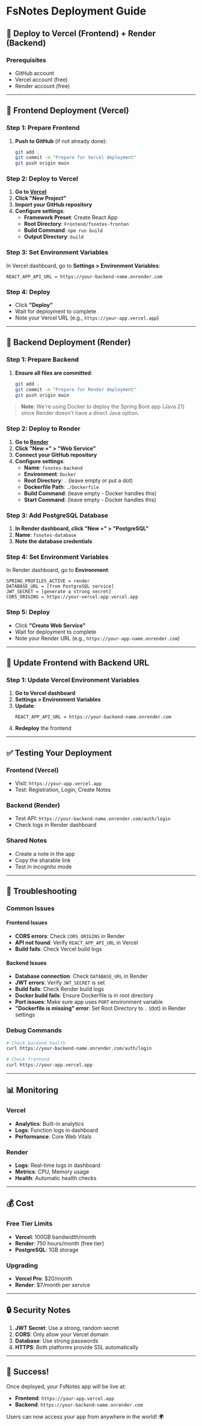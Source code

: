 # FsNotes Deployment Guide

## 🚀 Deploy to Vercel (Frontend) + Render (Backend)

### Prerequisites
- GitHub account
- Vercel account (free)
- Render account (free)

---

## 📱 Frontend Deployment (Vercel)

### Step 1: Prepare Frontend
1. **Push to GitHub** (if not already done):
   ```bash
   git add .
   git commit -m "Prepare for Vercel deployment"
   git push origin main
   ```

### Step 2: Deploy to Vercel
1. **Go to [Vercel](https://vercel.com)**
2. **Click "New Project"**
3. **Import your GitHub repository**
4. **Configure settings**:
   - **Framework Preset**: Create React App
   - **Root Directory**: `Frontend/fsnotes-fronten`
   - **Build Command**: `npm run build`
   - **Output Directory**: `build`

### Step 3: Set Environment Variables
In Vercel dashboard, go to **Settings > Environment Variables**:
```
REACT_APP_API_URL = https://your-backend-name.onrender.com
```

### Step 4: Deploy
- Click **"Deploy"**
- Wait for deployment to complete
- Note your Vercel URL (e.g., `https://your-app.vercel.app`)

---

## 🔧 Backend Deployment (Render)

### Step 1: Prepare Backend
1. **Ensure all files are committed**:
   ```bash
   git add .
   git commit -m "Prepare for Render deployment"
   git push origin main
   ```

> **Note**: We're using Docker to deploy the Spring Boot app (Java 21) since Render doesn't have a direct Java option.

### Step 2: Deploy to Render
1. **Go to [Render](https://render.com)**
2. **Click "New +" > "Web Service"**
3. **Connect your GitHub repository**
4. **Configure settings**:
   - **Name**: `fsnotes-backend`
   - **Environment**: `Docker`
   - **Root Directory**: `.` (leave empty or put a dot)
   - **Dockerfile Path**: `./Dockerfile`
   - **Build Command**: (leave empty - Docker handles this)
   - **Start Command**: (leave empty - Docker handles this)

### Step 3: Add PostgreSQL Database
1. **In Render dashboard, click "New +" > "PostgreSQL"**
2. **Name**: `fsnotes-database`
3. **Note the database credentials**

### Step 4: Set Environment Variables
In Render dashboard, go to **Environment**:
```
SPRING_PROFILES_ACTIVE = render
DATABASE_URL = [from PostgreSQL service]
JWT_SECRET = [generate a strong secret]
CORS_ORIGINS = https://your-vercel-app.vercel.app
```

### Step 5: Deploy
- Click **"Create Web Service"**
- Wait for deployment to complete
- Note your Render URL (e.g., `https://your-app-name.onrender.com`)

---

## 🔄 Update Frontend with Backend URL

### Step 1: Update Vercel Environment Variables
1. **Go to Vercel dashboard**
2. **Settings > Environment Variables**
3. **Update**:
   ```
   REACT_APP_API_URL = https://your-backend-name.onrender.com
   ```
4. **Redeploy** the frontend

---

## ✅ Testing Your Deployment

### Frontend (Vercel)
- Visit: `https://your-app.vercel.app`
- Test: Registration, Login, Create Notes

### Backend (Render)
- Test API: `https://your-backend-name.onrender.com/auth/login`
- Check logs in Render dashboard

### Shared Notes
- Create a note in the app
- Copy the sharable link
- Test in incognito mode

---

## 🔧 Troubleshooting

### Common Issues

#### Frontend Issues
- **CORS errors**: Check `CORS_ORIGINS` in Render
- **API not found**: Verify `REACT_APP_API_URL` in Vercel
- **Build fails**: Check Vercel build logs

#### Backend Issues
- **Database connection**: Check `DATABASE_URL` in Render
- **JWT errors**: Verify `JWT_SECRET` is set
- **Build fails**: Check Render build logs
- **Docker build fails**: Ensure Dockerfile is in root directory
- **Port issues**: Make sure app uses `PORT` environment variable
- **"Dockerfile is missing" error**: Set Root Directory to `.` (dot) in Render settings

### Debug Commands
```bash
# Check backend health
curl https://your-backend-name.onrender.com/auth/login

# Check frontend
curl https://your-app.vercel.app
```

---

## 📊 Monitoring

### Vercel
- **Analytics**: Built-in analytics
- **Logs**: Function logs in dashboard
- **Performance**: Core Web Vitals

### Render
- **Logs**: Real-time logs in dashboard
- **Metrics**: CPU, Memory usage
- **Health**: Automatic health checks

---

## 💰 Cost

### Free Tier Limits
- **Vercel**: 100GB bandwidth/month
- **Render**: 750 hours/month (free tier)
- **PostgreSQL**: 1GB storage

### Upgrading
- **Vercel Pro**: $20/month
- **Render**: $7/month per service

---

## 🔒 Security Notes

1. **JWT Secret**: Use a strong, random secret
2. **CORS**: Only allow your Vercel domain
3. **Database**: Use strong passwords
4. **HTTPS**: Both platforms provide SSL automatically

---

## 🎉 Success!

Once deployed, your FsNotes app will be live at:
- **Frontend**: `https://your-app.vercel.app`
- **Backend**: `https://your-backend-name.onrender.com`

Users can now access your app from anywhere in the world! 🌍
